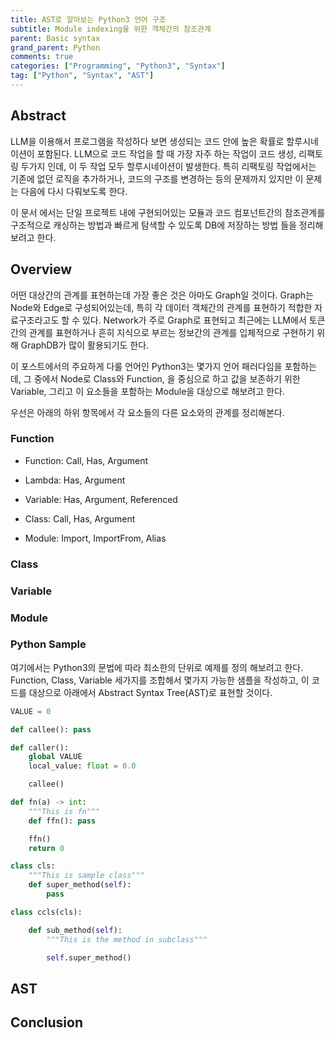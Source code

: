 ```yaml
---
title: AST로 알아보는 Python3 언어 구조
subtitle: Module indexing을 위한 객체간의 참조관계
parent: Basic syntax 
grand_parent: Python
comments: true
categories: ["Programming", "Python3", "Syntax"]
tag: ["Python", "Syntax", "AST"]
---
```


## Abstract

LLM을 이용해서 프로그램을 작성하다 보면 생성되는 코드 안에 높은 확률로 할루시네이션이 포함된다. LLM으로 코드 작업을 할 때 가장 자주 하는 작업이 코드 생성, 리팩토링 두가지 인데, 이 두 작업 모두 할루시네이션이 발생한다. 특히 리팩토링 작업에서는 기존에 없던 로직을 추가하거나, 코드의 구조를 변경하는 등의 문제까지 있지만 이 문제는 다음에 다시 다뤄보도록 한다. 

이 문서 에서는 단일 프로젝트 내에 구현되어있는 모듈과 코드 컴포넌트간의 참조관계를 구조적으로 캐싱하는 방법과 빠르게 탐색할 수 있도록 DB에 저장하는 방법 들을 정리해보려고 한다. 

## Overview

어떤 대상간의 관계를 표현하는데 가장 좋은 것은 아마도 Graph일 것이다. Graph는 Node와 Edge로 구성되어있는데, 특히 각 데이터 객체간의 관계를 표현하기 적합한 자료구조라고도 할 수 있다. Network가 주로 Graph로 표현되고 최근에는 LLM에서 토큰간의 관계를 표현하거나 흔히 지식으로 부르는 정보간의 관계를 입체적으로 구현하기 위해 GraphDB가 많이 활용되기도 한다. 

이 포스트에서의 주요하게 다룰 언어인 Python3는 몇가지 언어 패러다임을 포함하는데, 그 중에서 Node로 Class와 Function, 을 중심으로 하고 값을 보존하기 위한 Variable, 그리고 이 요소들을 포함하는 Module을 대상으로 해보려고 한다.

우선은 아래의 하위 항목에서 각 요소들의 다른 요소와의 관계를 정리해본다.

### Function

* Function: Call, Has, Argument

* Lambda: Has, Argument

* Variable: Has, Argument, Referenced

* Class: Call, Has, Argument

* Module: Import, ImportFrom, Alias

### Class

### Variable

### Module

### Python Sample

여기에서는 Python3의 문법에 따라 최소한의 단위로 예제를 정의 해보려고 한다. Function, Class, Variable 세가지를 조합해서 몇가지 가능한 샘플을 작성하고, 이 코드를 대상으로 아래에서 Abstract Syntax Tree(AST)로 표현할 것이다. 

``` python
VALUE = 0

def callee(): pass

def caller():
    global VALUE
    local_value: float = 0.0

    callee()

def fn(a) -> int:
    """This is fn"""
    def ffn(): pass

    ffn()
    return 0

class cls:
    """This is sample class"""
    def super_method(self):
        pass

class ccls(cls):

    def sub_method(self):
        """This is the method in subclass"""

        self.super_method()

```


## AST

## Conclusion
